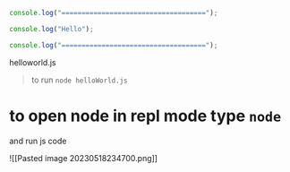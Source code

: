```js
console.log("====================================");

console.log("Hello");

console.log("====================================");
```
helloworld.js

> to run `node helloWorld.js`

# to open node in repl mode type `node`
and run js code

![[Pasted image 20230518234700.png]]



